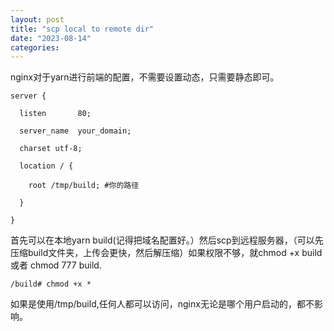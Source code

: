 ```yaml
---
layout: post
title: "scp local to remote dir"
date: "2023-08-14"
categories: 
---
```

<p>nginx对于yarn进行前端的配置，不需要设置动态，只需要静态即可。</p>

<pre>
<code>server {

&nbsp; listen&nbsp;&nbsp;&nbsp;&nbsp;&nbsp;&nbsp; 80;

&nbsp; server_name&nbsp; your_domain;

&nbsp; charset utf-8;

&nbsp; location / {

&nbsp;&nbsp;&nbsp; root /tmp/build; #你的路径

&nbsp; }

}</code></pre>

<p>首先可以在本地yarn build(记得把域名配置好。）然后scp到远程服务器，（可以先压缩build文件夹，上传会更快，然后解压缩）如果权限不够，就chmod +x build 或者 chmod 777 build.</p>

<pre>
<code>/build# chmod +x *</code></pre>

<p>如果是使用/tmp/build,任何人都可以访问，nginx无论是哪个用户启动的，都不影响。</p>

